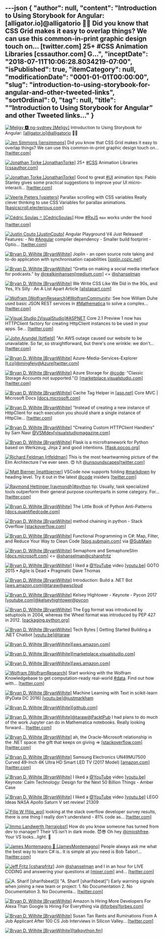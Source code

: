 ---json
{
  "author": null,
  "content": "Introduction to Using Storybook for Angular: [alligator.io]@alligatorio 🎉🐊 Did you know that CSS Grid makes it easy to overlap things? We can use this common-in-print graphic design touch on… [twitter.com] 25+ #CSS Animation Libraries [cssauthor.com] G...",
  "inceptDate": "2018-07-11T10:06:28.8034219-07:00",
  "isPublished": true,
  "itemCategory": null,
  "modificationDate": "0001-01-01T00:00:00",
  "slug": "introduction-to-using-storybook-for-angular-and-other-tweeted-links",
  "sortOrdinal": 0,
  "tag": null,
  "title": "“Introduction to Using Storybook for Angular” and other Tweeted links…"
}
---

[<img alt="Meligy 🅰️ ng-sydney [Meligy]" src="https://songhay.blob.core.windows.net/shared-social-twitter/Meligy.jpeg">](https://t.co/l318930X1B "Meligy 🅰️ ng-sydney [Meligy]") Introduction to Using Storybook for Angular: [[alligator.io]](https://alligator.io/angular/storybook-angular/)[@alligatorio](http://twitter.com/alligatorio) 🎉🐊

[<img alt="Jen Simmons [jensimmons]" src="https://songhay.blob.core.windows.net/shared-social-twitter/jensimmons.jpg">](https://t.co/8FEcRMJN4d "Jen Simmons [jensimmons]") Did you know that CSS Grid makes it easy to overlap things? We can use this common-in-print graphic design touch on… [[twitter.com]](https://twitter.com/i/web/status/973907498360033280)

[<img alt="Jonathan Torke [JonathanTorke]" src="https://songhay.blob.core.windows.net/shared-social-twitter/JonathanTorke.jpg">](https://t.co/AqIi91NbiM "Jonathan Torke [JonathanTorke]") 25+ [#CSS](http://twitter.com/search?q=%23CSS) Animation Libraries [[cssauthor.com]](https://cssauthor.com/css-animation-libraries/)

[<img alt="Jonathan Torke [JonathanTorke]" src="https://songhay.blob.core.windows.net/shared-social-twitter/JonathanTorke.jpg">](https://t.co/AqIi91NbiM "Jonathan Torke [JonathanTorke]") Good to great [#UI](http://twitter.com/search?q=%23UI) animation tips: Pablo Stanley gives some practical suggestions to improve your UI micro-interacti… [[twitter.com]](https://twitter.com/i/web/status/974048024182906881)

[<img alt="Veerle Pieters [vpieters]" src="https://songhay.blob.core.windows.net/shared-social-twitter/vpieters.png">](http://t.co/A4ZEwCEPEs "Veerle Pieters [vpieters]") Parallax scrolling with CSS variables Really clever thinking to use CSS Variables for parallax animations. [[basicscroll.electerious.com]](https://basicscroll.electerious.com)

[<img alt="Cédric Soulas 🃏 [CedricSoulas]" src="https://songhay.blob.core.windows.net/shared-social-twitter/CedricSoulas.jpg">](https://t.co/wCXlXXsCew "Cédric Soulas 🃏 [CedricSoulas]") How [#RxJS](http://twitter.com/search?q=%23RxJS) `max` works under the hood [[twitter.com]](https://twitter.com/CedricSoulas/status/973280725469417474/photo/1)

[<img alt="Justin Couto [JustinCouto]" src="https://songhay.blob.core.windows.net/shared-social-twitter/JustinCouto.jpeg">](http://t.co/l63ztq1Kb2 "Justin Couto [JustinCouto]") Angular Playground V4 Just Released! Features: - No [#Angular](http://twitter.com/search?q=%23Angular) compiler dependency - Smaller build footprint - Optio… [[twitter.com]](https://twitter.com/i/web/status/974346187137458176)

[<img alt="Bryan D. Wilhite [BryanWilhite]" src="https://songhay.blob.core.windows.net/shared-social-twitter/BryanWilhite.jpeg">](http://t.co/UNdqV0Z1zz "Bryan D. Wilhite [BryanWilhite]") Joplin - an open source note taking and to-do application with synchronisation capabilities [[joplin.cozic.net]](http://joplin.cozic.net/)

[<img alt="Bryan D. Wilhite [BryanWilhite]" src="https://songhay.blob.core.windows.net/shared-social-twitter/BryanWilhite.jpeg">](http://t.co/UNdqV0Z1zz "Bryan D. Wilhite [BryanWilhite]") “Gretta on making a social media interface for podcasts.” by [@realkimhansen](http://twitter.com/realkimhansen)[[medium.com]](https://medium.com/matter-driven-narrative/signl-fm-on-making-a-social-media-interface-for-podcasts-9e1d16667f1) &lt;= [@shanselman](http://twitter.com/shanselman)

[<img alt="Bryan D. Wilhite [BryanWilhite]" src="https://songhay.blob.core.windows.net/shared-social-twitter/BryanWilhite.jpeg">](http://t.co/UNdqV0Z1zz "Bryan D. Wilhite [BryanWilhite]") We Write CSS Like We Did in the 90s, and Yes, It’s Silly · An A List Apart Article [[alistapart.com]](http://alistapart.com/article/we-write-css-like-we-did-in-the-90s-and-yes-its-silly)

[<img alt="Wolfram [WolframResearch]" src="https://songhay.blob.core.windows.net/shared-social-twitter/WolframResearch.png">](http://t.co/Vsckdj3BIQ "Wolfram [WolframResearch]")[#WolframCommunity](http://twitter.com/search?q=%23WolframCommunity): See how William Duhe used basic JSON REST services in [#Mathematica](http://twitter.com/search?q=%23Mathematica) to solve a complex… [[twitter.com]](https://twitter.com/i/web/status/973564850784829440)

[<img alt="Visual Studio [VisualStudio]" src="https://songhay.blob.core.windows.net/shared-social-twitter/VisualStudio.jpg">](http://t.co/OqnL9IGcUY "Visual Studio [VisualStudio]")[#ASPNET](http://twitter.com/search?q=%23ASPNET) Core 2.1 Preview 1 now has HTTPClient factory for creating HttpClient instances to be used in your apps. Se… [[twitter.com]](https://twitter.com/i/web/status/973616937317126144)

[<img alt="John Arundel [bitfield]" src="https://songhay.blob.core.windows.net/shared-social-twitter/bitfield.jpeg">](https://t.co/OfjPk1VNvq "John Arundel [bitfield]") "An AWS outage caused our website to be unavailable. So far, so straightforward, but there's one wrinkle: we don't… [[twitter.com]](https://twitter.com/i/web/status/973924754007699456)

[<img alt="Bryan D. Wilhite [BryanWilhite]" src="https://songhay.blob.core.windows.net/shared-social-twitter/BryanWilhite.jpeg">](http://t.co/UNdqV0Z1zz "Bryan D. Wilhite [BryanWilhite]") Azure-Media-Services-Explorer [[t.co]](https://t.co/rONwZaliLu&lt;=)[@mingfeiy](http://twitter.com/mingfeiy)[@Azure](http://twitter.com/Azure)[[twitter.com]](https://twitter.com/BryanWilhite/status/974459483974848513/photo/1)

[<img alt="Bryan D. Wilhite [BryanWilhite]" src="https://songhay.blob.core.windows.net/shared-social-twitter/BryanWilhite.jpeg">](http://t.co/UNdqV0Z1zz "Bryan D. Wilhite [BryanWilhite]") Azure Storage for [@code](http://twitter.com/code): “Classic Storage Accounts not supported.”😔 [[marketplace.visualstudio.com]](https://marketplace.visualstudio.com/items?itemName=ms-azuretools.vscode-azurestorage)[[twitter.com]](https://twitter.com/BryanWilhite/status/974460769034108929/photo/1)

[<img alt="Bryan D. Wilhite [BryanWilhite]" src="https://songhay.blob.core.windows.net/shared-social-twitter/BryanWilhite.jpeg">](http://t.co/UNdqV0Z1zz "Bryan D. Wilhite [BryanWilhite]") Cache Tag Helper in [[asp.net]](http://ASP.NET) Core MVC | Microsoft Docs [[docs.microsoft.com]](https://docs.microsoft.com/en-us/aspnet/core/mvc/views/tag-helpers/built-in/cache-tag-helper?WT.mc_id=twitter)

[<img alt="Bryan D. Wilhite [BryanWilhite]" src="https://songhay.blob.core.windows.net/shared-social-twitter/BryanWilhite.jpeg">](http://t.co/UNdqV0Z1zz "Bryan D. Wilhite [BryanWilhite]") “Instead of creating a new instance of HttpClient for each execution you should share a single instance of HttpClie… [[twitter.com]](https://twitter.com/i/web/status/974476290471284736)

[<img alt="Bryan D. Wilhite [BryanWilhite]" src="https://songhay.blob.core.windows.net/shared-social-twitter/BryanWilhite.jpeg">](http://t.co/UNdqV0Z1zz "Bryan D. Wilhite [BryanWilhite]") “Creating Custom HTTPClient Handlers” by Sam Nasr [@VSMdev](http://twitter.com/VSMdev)[[visualstudiomagazine.com]](https://visualstudiomagazine.com/articles/2014/08/01/creating-custom-httpclient-handlers.aspx)

[<img alt="Bryan D. Wilhite [BryanWilhite]" src="https://songhay.blob.core.windows.net/shared-social-twitter/BryanWilhite.jpeg">](http://t.co/UNdqV0Z1zz "Bryan D. Wilhite [BryanWilhite]") Flask is a microframework for Python based on Werkzeug, Jinja 2 and good intentions. [[flask.pocoo.org]](http://flask.pocoo.org/)

[<img alt="Richard Feldman [rtfeldman]" src="https://songhay.blob.core.windows.net/shared-social-twitter/rtfeldman.jpg">](https://t.co/J7cgVNYQVa "Richard Feldman [rtfeldman]") This is the most heartwarming picture of the Elm Architecture I've ever seen. 😍 h/t [@unsoundscapes](http://twitter.com/unsoundscapes)[[twitter.com]](https://twitter.com/rtfeldman/status/973382389035618304/photo/1)

[<img alt="Matt Bierner [mattbierner]" src="https://songhay.blob.core.windows.net/shared-social-twitter/mattbierner.jpg">](https://t.co/NnCC3iFhHa "Matt Bierner [mattbierner]") VSCode now supports folding [#markdown](http://twitter.com/search?q=%23markdown) by heading level. Try it out in the latest [@code](http://twitter.com/code) insiders [[twitter.com]](https://twitter.com/mattbierner/status/973673385384329216/photo/1)

[<img alt="Raymond Hettinger [raymondh]" src="https://songhay.blob.core.windows.net/shared-social-twitter/raymondh.jpg">](https://t.co/r5ifYKcnD3 "Raymond Hettinger [raymondh]")[#python](http://twitter.com/search?q=%23python) tip: Usually, task specialized tools outperform their general purpose counterparts in some category. For… [[twitter.com]](https://twitter.com/i/web/status/974018651308179456)

[<img alt="Bryan D. Wilhite [BryanWilhite]" src="https://songhay.blob.core.windows.net/shared-social-twitter/BryanWilhite.jpeg">](http://t.co/UNdqV0Z1zz "Bryan D. Wilhite [BryanWilhite]") The Little Book of Python Anti-Patterns [[docs.quantifiedcode.com]](https://docs.quantifiedcode.com/python-anti-patterns/index.html)

[<img alt="Bryan D. Wilhite [BryanWilhite]" src="https://songhay.blob.core.windows.net/shared-social-twitter/BryanWilhite.jpeg">](http://t.co/UNdqV0Z1zz "Bryan D. Wilhite [BryanWilhite]") method chaining in python - Stack Overflow [[stackoverflow.com]](https://stackoverflow.com/questions/12172934/method-chaining-in-python)

[<img alt="Bryan D. Wilhite [BryanWilhite]" src="https://songhay.blob.core.windows.net/shared-social-twitter/BryanWilhite.jpeg">](http://t.co/UNdqV0Z1zz "Bryan D. Wilhite [BryanWilhite]") Functional Programming in C#: Map, Filter, and Reduce Your Way to Clean Code [[blog.submain.com]](https://blog.submain.com/csharp-functional-programming/) via [@SubMain](http://twitter.com/SubMain)

[<img alt="Bryan D. Wilhite [BryanWilhite]" src="https://songhay.blob.core.windows.net/shared-social-twitter/BryanWilhite.jpeg">](http://t.co/UNdqV0Z1zz "Bryan D. Wilhite [BryanWilhite]") Semaphore and SemaphoreSlim [[docs.microsoft.com]](https://docs.microsoft.com/en-us/dotnet/standard/threading/semaphore-and-semaphoreslim) &lt;= [@shanselman](http://twitter.com/shanselman)[@csharpfritz](http://twitter.com/csharpfritz)

[<img alt="Bryan D. Wilhite [BryanWilhite]" src="https://songhay.blob.core.windows.net/shared-social-twitter/BryanWilhite.jpeg">](http://t.co/UNdqV0Z1zz "Bryan D. Wilhite [BryanWilhite]") I liked a [@YouTube](http://twitter.com/YouTube) video [[youtu.be]](http://youtu.be/a-BOSpxYJ9M?a) GOTO 2015 • Agile is Dead • Pragmatic Dave Thomas

[<img alt="Bryan D. Wilhite [BryanWilhite]" src="https://songhay.blob.core.windows.net/shared-social-twitter/BryanWilhite.jpeg">](http://t.co/UNdqV0Z1zz "Bryan D. Wilhite [BryanWilhite]") Introduction: Build a .NET Bot [[aws.amazon.com]](https://aws.amazon.com/net/build-a-bot/)[@taraw](http://twitter.com/taraw)[@awscloud](http://twitter.com/awscloud)

[<img alt="Bryan D. Wilhite [BryanWilhite]" src="https://songhay.blob.core.windows.net/shared-social-twitter/BryanWilhite.jpeg">](http://t.co/UNdqV0Z1zz "Bryan D. Wilhite [BryanWilhite]") Kelsey Hightower - Keynote - Pycon 2017 [[youtube.com]](https://www.youtube.com/watch?v=u_iAXzy3xBA)[@kelseyhightower](http://twitter.com/kelseyhightower)[@pycon](http://twitter.com/pycon)

[<img alt="Bryan D. Wilhite [BryanWilhite]" src="https://songhay.blob.core.windows.net/shared-social-twitter/BryanWilhite.jpeg">](http://t.co/UNdqV0Z1zz "Bryan D. Wilhite [BryanWilhite]") The Egg format was introduced by setuptools in 2004, whereas the Wheel format was introduced by PEP 427 in 2012. [[packaging.python.org]](https://packaging.python.org/discussions/wheel-vs-egg/)

[<img alt="Bryan D. Wilhite [BryanWilhite]" src="https://songhay.blob.core.windows.net/shared-social-twitter/BryanWilhite.jpeg">](http://t.co/UNdqV0Z1zz "Bryan D. Wilhite [BryanWilhite]") Tech Bytes | Getting Started Building a .NET Chatbot [[youtu.be]](https://youtu.be/CYdOsrovWTE)[@taraw](http://twitter.com/taraw)

[<img alt="Bryan D. Wilhite [BryanWilhite]" src="https://songhay.blob.core.windows.net/shared-social-twitter/BryanWilhite.jpeg">](http://t.co/UNdqV0Z1zz "Bryan D. Wilhite [BryanWilhite]")[[aws.amazon.com]](https://aws.amazon.com/vsts/)

[<img alt="Bryan D. Wilhite [BryanWilhite]" src="https://songhay.blob.core.windows.net/shared-social-twitter/BryanWilhite.jpeg">](http://t.co/UNdqV0Z1zz "Bryan D. Wilhite [BryanWilhite]")[[marketplace.visualstudio.com]](https://marketplace.visualstudio.com/items?itemName=AmazonWebServices.aws-vsts-tools)

[<img alt="Bryan D. Wilhite [BryanWilhite]" src="https://songhay.blob.core.windows.net/shared-social-twitter/BryanWilhite.jpeg">](http://t.co/UNdqV0Z1zz "Bryan D. Wilhite [BryanWilhite]")[[aws.amazon.com]](https://aws.amazon.com/elasticbeanstalk/)

[<img alt="Wolfram [WolframResearch]" src="https://songhay.blob.core.windows.net/shared-social-twitter/WolframResearch.png">](http://t.co/Vsckdj3BIQ "Wolfram [WolframResearch]") Start working with the Wolfram Knowledgebase to get computation-ready real-world [#data](http://twitter.com/search?q=%23data). Find out how with… [[twitter.com]](https://twitter.com/i/web/status/974340716485922816)

[<img alt="Bryan D. Wilhite [BryanWilhite]" src="https://songhay.blob.core.windows.net/shared-social-twitter/BryanWilhite.jpeg">](http://t.co/UNdqV0Z1zz "Bryan D. Wilhite [BryanWilhite]") Machine Learning with Text in scikit-learn (PyData DC 2016) [[youtu.be]](https://youtu.be/vTaxdJ6VYWE)[@justmarkham](http://twitter.com/justmarkham)

[<img alt="Bryan D. Wilhite [BryanWilhite]" src="https://songhay.blob.core.windows.net/shared-social-twitter/BryanWilhite.jpeg">](http://t.co/UNdqV0Z1zz "Bryan D. Wilhite [BryanWilhite]")[[github.com]](https://github.com/justmarkham/pydata-dc-2016-tutorial)

[<img alt="Bryan D. Wilhite [BryanWilhite]" src="https://songhay.blob.core.windows.net/shared-social-twitter/BryanWilhite.jpeg">](http://t.co/UNdqV0Z1zz "Bryan D. Wilhite [BryanWilhite]")[@taraw](http://twitter.com/taraw)[@PacktPub](http://twitter.com/PacktPub) I had plans to do much of the work Jupyter can do in Mathematica notebooks. Really looking forward… [[twitter.com]](https://twitter.com/i/web/status/973234848314802176)

[<img alt="Bryan D. Wilhite [BryanWilhite]" src="https://songhay.blob.core.windows.net/shared-social-twitter/BryanWilhite.jpeg">](http://t.co/UNdqV0Z1zz "Bryan D. Wilhite [BryanWilhite]") ah, the Oracle-Microsoft relationship in the .NET space: the gift that keeps on giving =&gt; [[stackoverflow.com]](https://stackoverflow.com/questions/3866275/why-am-i-getting-an-ora-01722-invalid-number)[[twitter.com]](https://twitter.com/BryanWilhite/status/974068960164327424/photo/1)

[<img alt="Bryan D. Wilhite [BryanWilhite]" src="https://songhay.blob.core.windows.net/shared-social-twitter/BryanWilhite.jpeg">](http://t.co/UNdqV0Z1zz "Bryan D. Wilhite [BryanWilhite]") Samsung Electronics UN49MU7500 Curved 49-Inch 4K Ultra HD Smart LED TV (2017 Model) [[amazon.com]](https://www.amazon.com/Samsung-Electronics-UN49MU7500-Curved-49-Inch/dp/B06XGD4DBW?psc=1&SubscriptionId=1SW6D7X6ZXXR92KVX0G2&tag=thekintespacec00&linkCode=xm2&camp=2025&creative=165953&creativeASIN=B06XGD4DBW)[[twitter.com]](https://twitter.com/BryanWilhite/status/974060932925071360/photo/1)

[<img alt="Bryan D. Wilhite [BryanWilhite]" src="https://songhay.blob.core.windows.net/shared-social-twitter/BryanWilhite.jpeg">](http://t.co/UNdqV0Z1zz "Bryan D. Wilhite [BryanWilhite]") I liked a [@YouTube](http://twitter.com/YouTube) video [[youtu.be]](http://youtu.be/wKHa889Q5Uw?a) Keynote: Calm Technology: Design for the Next 50 Billion Things - Amber Case

[<img alt="Bryan D. Wilhite [BryanWilhite]" src="https://songhay.blob.core.windows.net/shared-social-twitter/BryanWilhite.jpeg">](http://t.co/UNdqV0Z1zz "Bryan D. Wilhite [BryanWilhite]") I liked a [@YouTube](http://twitter.com/YouTube) video [[youtu.be]](http://youtu.be/Tulj5XmxunE?a) LEGO Ideas NASA Apollo Saturn V set review! 21309

[<img alt="Filip W [filip_woj]" src="https://songhay.blob.core.windows.net/shared-social-twitter/filip_woj.jpg">](http://t.co/VCkinoHijZ "Filip W [filip_woj]") looking at the stack overflow developer survey results, there is one thing I really don't understand - 81% code as… [[twitter.com]](https://twitter.com/i/web/status/973827387405324289)

[<img alt="Immo Landwerth [terrajobst]" src="https://songhay.blob.core.windows.net/shared-social-twitter/terrajobst.jpg">](https://t.co/pfw9pKc4sL "Immo Landwerth [terrajobst]") How do you know someone has turned from dev to manager? Their VS isn’t in dark mode. 😈😎 Oh hey [@imjoshfree](http://twitter.com/imjoshfree). Your VS looks...light. 😬

[<img alt="James Montemagno 🙈 [JamesMontemagno]" src="https://songhay.blob.core.windows.net/shared-social-twitter/JamesMontemagno.jpg">](https://t.co/5USXLfbaf4 "James Montemagno 🙈 [JamesMontemagno]") People always ask me what the best way to learn C# is.. It is simple all you need is Bob Tabor!… [[twitter.com]](https://twitter.com/i/web/status/974314674618380289)

[<img alt="Jeff Fritz [csharpfritz]" src="https://songhay.blob.core.windows.net/shared-social-twitter/csharpfritz.jpg">](https://t.co/b3mDItgW1b "Jeff Fritz [csharpfritz]") Join [@shanselman](http://twitter.com/shanselman) and I in an hour for LIVE CODING and answering your questions at [[mixer.com]](http://Mixer.com/csharpfritz) and… [[twitter.com]](https://twitter.com/i/web/status/974269708391407619)

[<img alt="A. Sharif [sharifsbeat]" src="https://songhay.blob.core.windows.net/shared-social-twitter/sharifsbeat.jpg">]( "A. Sharif [sharifsbeat]") Early warning signals when joining a new team or project: 1. No Documentation 2. No Documentation 3. No Documenta… [[twitter.com]](https://twitter.com/i/web/status/974398174185054208)

[<img alt="Bryan D. Wilhite [BryanWilhite]" src="https://songhay.blob.core.windows.net/shared-social-twitter/BryanWilhite.jpeg">](http://t.co/UNdqV0Z1zz "Bryan D. Wilhite [BryanWilhite]") Amazon Is Hiring More Developers For Alexa Than Google Is Hiring For Everything via [@forbes](http://twitter.com/forbes)[[forbes.com]](https://www.forbes.com/sites/johnkoetsier/2018/03/13/amazon-is-hiring-more-developers-for-alexa-than-google-is-hiring-for-everything/#43436ae91985)

[<img alt="Bryan D. Wilhite [BryanWilhite]" src="https://songhay.blob.core.windows.net/shared-social-twitter/BryanWilhite.jpeg">](http://t.co/UNdqV0Z1zz "Bryan D. Wilhite [BryanWilhite]") Susan Tan Rants and Ruminations From A Job Applicant After 100 CS Job Interviews in Silicon Valley… [[twitter.com]](https://twitter.com/i/web/status/974434612175806464)

[<img alt="Bryan D. Wilhite [BryanWilhite]" src="https://songhay.blob.core.windows.net/shared-social-twitter/BryanWilhite.jpeg">](http://t.co/UNdqV0Z1zz "Bryan D. Wilhite [BryanWilhite]")[[talkpython.fm]](https://talkpython.fm/episodes/show/123/lessons-from-100-straight-dev-job-interviews)
